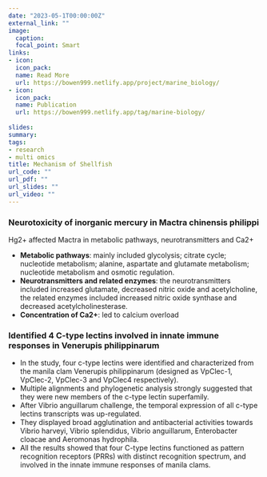 ```yaml
---
date: "2023-05-1T00:00:00Z"
external_link: ""
image:
  caption:
  focal_point: Smart
links:
- icon: 
  icon_pack: 
  name: Read More
  url: https://bowen999.netlify.app/project/marine_biology/
- icon:
  icon_pack:
  name: Publication
  url: https://bowen999.netlify.app/tag/marine-biology/
  
slides:
summary: 
tags:
- research
- multi omics
title: Mechanism of Shellfish
url_code: ""
url_pdf: ""
url_slides: ""
url_video: ""
---
```


### Neurotoxicity of inorganic mercury in Mactra chinensis philippi
Hg2+ affected Mactra in metabolic pathways, neurotransmitters and Ca2+

* **Metabolic pathways**:
mainly included glycolysis; citrate cycle; nucleotide metabolism; alanine, aspartate and glutamate metabolism; nucleotide metabolism and osmotic regulation.
* **Neurotransmitters and related enzymes**:
the neurotransmitters included increased glutamate, decreased nitric oxide and acetylcholine, the related enzymes included increased nitric oxide synthase and decreased acetylcholinesterase.
* **Concentration of Ca2+**: led to calcium overload 

### Identified 4 C-type lectins involved in innate immune responses in Venerupis philippinarum
* In the study, four c-type lectins were identified and characterized from the manila clam Venerupis philippinarum (designed as VpClec-1, VpClec-2, VpClec-3 and VpClec4 respectively).   
* Multiple alignments and phylogenetic analysis strongly suggested that they were new members of the c-type lectin superfamily.  
* After Vibrio anguillarum challenge, the temporal expression of all c-type lectins transcripts was up-regulated.  
* They displayed broad agglutination and antibacterial activities towards Vibrio harveyi, Vibrio splendidus, Vibrio anguillarum, Enterobacter cloacae and Aeromonas hydrophila.   
* All the results showed that four C-type lectins functioned as pattern recognition receptors (PRRs) with distinct recognition spectrum, and involved in the innate immune responses of manila clams.  
